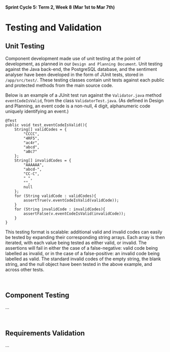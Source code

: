 #### Sprint Cycle 5: Term 2, Week 8 (Mar 1st to Mar 7th)
# Testing and Validation

## Unit Testing
Component development made use of unit testing at the point of development, as planned in our `Design and Planning Document`.
Unit testing against the Java back-end, the PostgreSQL database, and the sentiment analyser have been developed in the form of JUnit tests, stored in `/app/src/test/`. These testing classes contain unit tests against each public and protected methods from the main source code.

Below is an example of a JUnit test run against the `Validator.java` method `eventCodeIsValid`, from the class `ValidatorTest.java`. 
(As defined in Design and Planning, an event code is a non-null, 4 digit, alphanumeric code uniquely identifying an event.) 
```
@Test
public void test_eventCodeIsValid(){
    String[] validCodes = {
        "CCCC",
        "4RF5",
        "ac4r",
        "abcd",
        "aBc7"
    };
    String[] invalidCodes = {
        "AAAAAA",
        "abcd-",
        "CC-C",
        " ",
        "",
        null
    };
    for (String validCode : validCodes){
        assertTrue(v.eventCodeIsValid(validCode));
    }
    for (String invalidCode : invalidCodes){
        assertFalse(v.eventCodeIsValid(invalidCode));
    }
}
```
This testing format is scalable: additional valid and invalid codes can easily be tested by expanding their corresponding string arrays. Each array is then iterated, with each value being tested as either valid, or invalid. The assertions will fail in either the case of a false-negative: valid code being labelled as invalid, or in the case of a false-positive: an invalid code being labelled as valid. The standard invalid codes of the empty string, the blank string, and the null object have been tested in the above example, and across other tests.

<br>

## Component Testing

...

<br>

## Requirements Validation

...